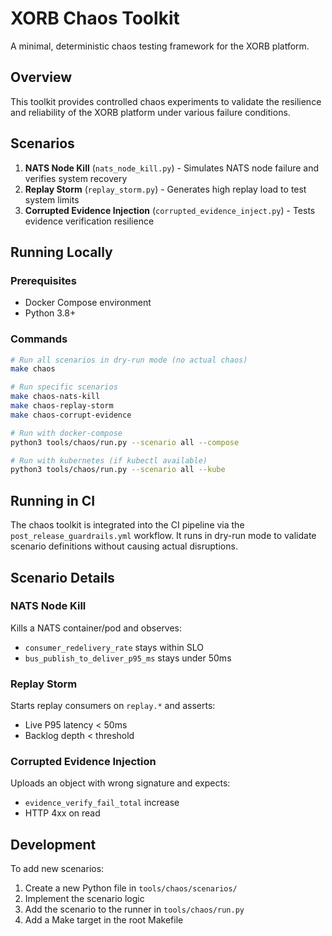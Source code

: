 # XORB Chaos Toolkit

A minimal, deterministic chaos testing framework for the XORB platform.

## Overview

This toolkit provides controlled chaos experiments to validate the resilience and reliability of the XORB platform under various failure conditions.

## Scenarios

1. **NATS Node Kill** (`nats_node_kill.py`) - Simulates NATS node failure and verifies system recovery
2. **Replay Storm** (`replay_storm.py`) - Generates high replay load to test system limits
3. **Corrupted Evidence Injection** (`corrupted_evidence_inject.py`) - Tests evidence verification resilience

## Running Locally

### Prerequisites

- Docker Compose environment
- Python 3.8+

### Commands

```bash
# Run all scenarios in dry-run mode (no actual chaos)
make chaos

# Run specific scenarios
make chaos-nats-kill
make chaos-replay-storm
make chaos-corrupt-evidence

# Run with docker-compose
python3 tools/chaos/run.py --scenario all --compose

# Run with kubernetes (if kubectl available)
python3 tools/chaos/run.py --scenario all --kube
```

## Running in CI

The chaos toolkit is integrated into the CI pipeline via the `post_release_guardrails.yml` workflow. It runs in dry-run mode to validate scenario definitions without causing actual disruptions.

## Scenario Details

### NATS Node Kill

Kills a NATS container/pod and observes:
- `consumer_redelivery_rate` stays within SLO
- `bus_publish_to_deliver_p95_ms` stays under 50ms

### Replay Storm

Starts replay consumers on `replay.*` and asserts:
- Live P95 latency < 50ms
- Backlog depth < threshold

### Corrupted Evidence Injection

Uploads an object with wrong signature and expects:
- `evidence_verify_fail_total` increase
- HTTP 4xx on read

## Development

To add new scenarios:
1. Create a new Python file in `tools/chaos/scenarios/`
2. Implement the scenario logic
3. Add the scenario to the runner in `tools/chaos/run.py`
4. Add a Make target in the root Makefile
